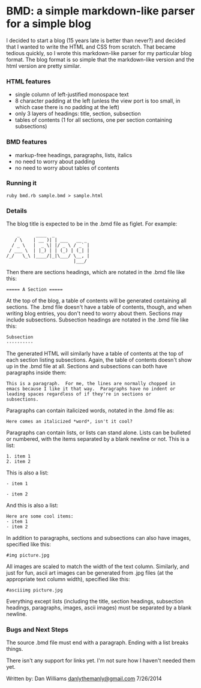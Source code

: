 BMD: a simple markdown-like parser for a simple blog
====================================================

I decided to start a blog (15 years late is better than never?) and
decided that I wanted to write the HTML and CSS from scratch.  That
became tedious quickly, so I wrote this markdown-like parser for my
particular blog format.  The blog format is so simple that the
markdown-like version and the html version are pretty similar.  

### HTML features
- single column of left-justified monospace text
- 8 character padding at the left (unless the view port is too small,
  in which case there is no padding at the left)
- only 3 layers of headings: title, section, subsection
- tables of contents (1 for all sections, one per section containing
  subsections)

### BMD features
- markup-free headings, paragraphs, lists, italics
- no need to worry about padding
- no need to worry about tables of contents

### Running it

    ruby bmd.rb sample.bmd > sample.html

### Details

The blog title is expected to be in the .bmd file as figlet.  For
example:

        _      ____  _             
       / \    | __ )| | ___   __ _ 
      / _ \   |  _ \| |/ _ \ / _` |
     / ___ \  | |_) | | (_) | (_| |
    /_/   \_\ |____/|_|\___/ \__, |
                             |___/ 


Then there are sections headings, which are notated in the .bmd file
like this:

    ===== A Section =====

At the top of the blog, a table of contents will be generated
containing all sections.  The .bmd file doesn't have a table of
contents, though, and when writing blog entries, you don't need to
worry about them.  Sections may include subsections.  Subsection
headings are notated in the .bmd file like this:

    Subsection
    ----------

The generated HTML will similarly have a table of contents at the top
of each section listing subsections.  Again, the table of contents
doesn't show up in the .bmd file at all.  Sections and subsections can
both have paragraphs inside them:

    This is a paragraph.  For me, the lines are normally chopped in
    emacs because I like it that way.  Paragraphs have no indent or
    leading spaces regardless of if they're in sections or
    subsections.  

Paragraphs can contain italicized words, notated in the .bmd file as:

    Here comes an italicized *word*, isn't it cool?

Paragraphs can contain lists, or lists can stand alone.  Lists can be
bulleted or numbered, with the items separated by a blank newline or
not.  This is a list:

    1. item 1
    2. item 2

This is also a list:

    - item 1
    
    - item 2

And this is also a list:

    Here are some cool items:
    - item 1
    - item 2

In addition to paragraphs, sections and subsections can also have
images, specified like this:

    #img picture.jpg

All images are scaled to match the width of the text column.
Similarly, and just for fun, ascii art images can be generated from
.jpg files (at the appropriate text column width), specified like
this:

    #asciiimg picture.jpg

Everything except lists (including the title, section headings,
subsection headings, paragraphs, images, ascii images) must be
separated by a blank newline.  

### Bugs and Next Steps

The source .bmd file must end with a paragraph.  Ending with a list
breaks things.

There isn't any support for links yet.  I'm not sure how I haven't
needed them yet.

Written by: Dan Williams <danlythemanly@gmail.com> 7/26/2014

